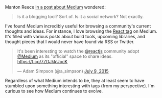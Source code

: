 Manton Reece [in a post about Medium](http://www.manton.org/2015/08/startup-life-and-medium.html) wondered:

> Is it a blogging tool? Sort of. Is it a social network? Not exactly.

I've found Medium incredibly useful for browsing a community's current thoughts and ideas. For instance, I love browsing the [React tag](http://medium.com/tag/react) on Medium. It's filled with various posts about build tools, upcoming libraries, and thought pieces that I would never have found via RSS or Twitter.

<blockquote class="twitter-tweet" data-lang="en"><p lang="en" dir="ltr">It&#39;s been interesting to watch the <a href="https://twitter.com/reactjs?ref_src=twsrc%5Etfw">@reactjs</a> community adopt <a href="https://twitter.com/Medium?ref_src=twsrc%5Etfw">@Medium</a> as its &quot;official&quot; space to share ideas. <a href="https://t.co/7ZDJkkUocK">https://t.co/7ZDJkkUocK</a></p>&mdash; Adam Simpson (@a_simpson) <a href="https://twitter.com/a_simpson/status/619146036540538880?ref_src=twsrc%5Etfw">July 9, 2015</a></blockquote>

Regardless of what Medium intends to be, they at least seem to have stumbled upon something interesting with tags (from my perspective). I'm curious to see how Medium continues to evolve.
